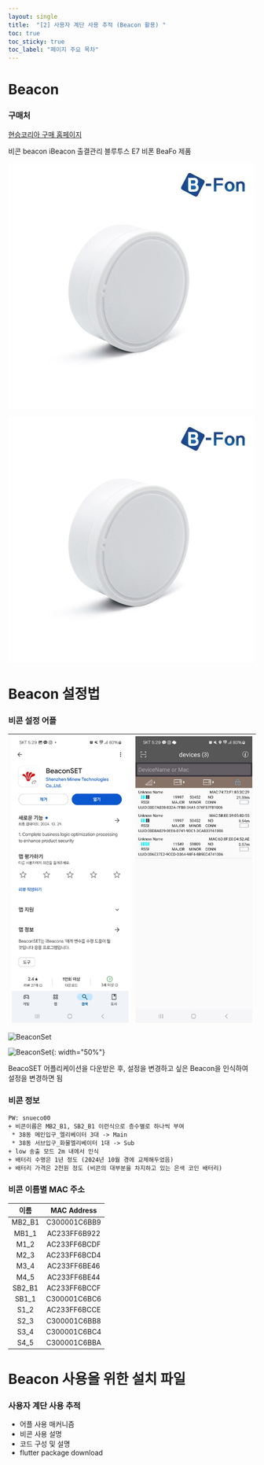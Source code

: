 ```yaml
---
layout: single
title:  "[2] 사용자 계단 사용 추적 (Beacon 활용) "
toc: true
toc_sticky: true
toc_label: "페이지 주요 목차"
---
```

# Beacon
### 구매처
[현승코리아 구매 홈페이지](https://nowwin.co.kr/product/%EB%B9%84%EC%BD%98-beacon-ibeacon-%EC%B6%9C%EA%B2%B0%EA%B4%80%EB%A6%AC-%EB%B8%94%EB%A3%A8%ED%88%AC%EC%8A%A4-e7-%EB%B9%84%ED%8F%B0-beafon/360/category/116/display/1/)

비콘 beacon iBeacon 출결관리 블루투스 E7 비폰 BeaFo 제품

<img src='./images/beacon.jpg'>

![beacon](https://github.com/rhn5121/rhn5121.github.io/blob/master/docs/assets/images/beacon.jpg)


# Beacon 설정법
### 비콘 설정 어플

<img src="./images/BeaconSetDownload.jpg">|<img src="https://github.com/rhn5121/rhn5121.github.io/blob/master/_posts/images/BeaconSet.jpg">
---| ---|

![BeaconSet](https://rhn5121.github.io/_posts/images/BeaconSet.jpg)

![BeaconSet](https://github.com/user-attachments/assets/2597a862-7034-40c1-a339-5a424b38f4e7){: width="50%"}



BeacoSET 어플리케이션을 다운받은 후, 설정을 변경하고 싶은 Beacon을 인식하여 설정을 변경하면 됨

### 비콘 정보

    PW: snueco00
    + 비콘이름은 MB2_B1, SB2_B1 이런식으로 층수별로 하나씩 부여
     * 38동 메인입구_엘리베이터 3대 -> Main
     * 38동 서브입구_화물엘리베이터 1대 -> Sub
    + low 송출 모드 2m 내에서 인식
    + 배터리 수명은 1년 정도 (2024년 10월 경에 교체해두었음)
    + 배터리 가격은 2천원 정도 (비콘의 대부분을 차지하고 있는 은색 코인 배터리)


### 비콘 이름별 MAC 주소

|이름|MAC Address|
|:---:|:---:|
|MB2_B1|C300001C6BB9|
|MB1_1|AC233FF6B922|
|M1_2|AC233FF6BCDF|
|M2_3|AC233FF6BCD4|
|M3_4|AC233FF6BE46|
|M4_5|AC233FF6BE44|
|SB2_B1|AC233FF6BCCF|
|SB1_1|C300001C6BC6|
|S1_2|AC233FF6BCCE|
|S2_3|C300001C6BB8|
|S3_4|C300001C6BC4|
|S4_5|C300001C6BBA|


# Beacon 사용을 위한 설치 파일

###  사용자 계단 사용 추적

  * 어플 사용 매커니즘
  * 비콘 사용 설명
  * 코드 구성 및 설명
  * flutter package download
